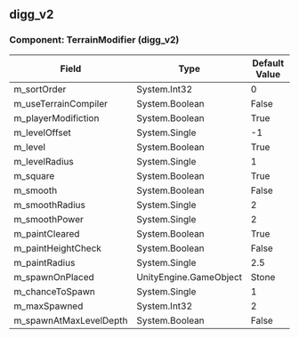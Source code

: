 ## digg_v2

### Component: TerrainModifier (digg_v2)

|Field|Type|Default Value|
|---|---|---|
|m_sortOrder|System.Int32|0|
|m_useTerrainCompiler|System.Boolean|False|
|m_playerModifiction|System.Boolean|True|
|m_levelOffset|System.Single|-1|
|m_level|System.Boolean|True|
|m_levelRadius|System.Single|1|
|m_square|System.Boolean|True|
|m_smooth|System.Boolean|False|
|m_smoothRadius|System.Single|2|
|m_smoothPower|System.Single|2|
|m_paintCleared|System.Boolean|True|
|m_paintHeightCheck|System.Boolean|False|
|m_paintRadius|System.Single|2.5|
|m_spawnOnPlaced|UnityEngine.GameObject|Stone|
|m_chanceToSpawn|System.Single|1|
|m_maxSpawned|System.Int32|2|
|m_spawnAtMaxLevelDepth|System.Boolean|False|

